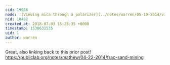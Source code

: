 ```yaml
---
cid: 19966
node: ![Viewing mica through a polarizer](../notes/warren/05-19-2014/viewing-mica-through-a-polarizer)
nid: 10482
created_at: 2018-07-03 15:25:35 +0000
timestamp: 1530631535
uid: 1
author: warren
---
```


Great, also linking back to this prior post! https://publiclab.org/notes/mathew/04-22-2014/frac-sand-mining